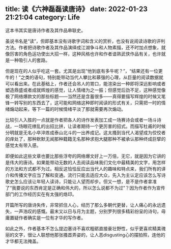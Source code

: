 title: 读《六神磊磊读唐诗》
date: 2022-01-23 21:21:04
category: Life
---

这本书其实是唐诗作者及其作品串联史。

虽说书名是“读”，但即基本没有诗歌字词和含义的赏析，也没有说阅读诗歌的评判方法。作者把诗歌作者及其作品演绎成江湖争斗和人物素描，还不时加点想象，就像厉害的角色运功使出大招一样，这种风格也许和作者谙熟武侠作品有关，也许就是一种吸引人的套路。

但是现在的人似乎吃这一套。尤其是出现“他到底有多牛呢？”，“结果还有一位更牛的！”之类的语句，特别能带动当代人攀比和慕强的心理，从巨量的阅读数据就可以看出来。在此基础上，作者还会吊人的胃口，能渲染出一种即将深远影响或者塑造鼎盛或者成就辉煌的感觉，让人情绪为之一振；但感觉后劲不足，这种感觉像极了网络爆款文的那些标题——当然还是含蓄很多——真得要描写辉煌的时候又笔锋一转写别的东西去了，这可能和网络这种即时阅读的形式有关，只需把一时的情绪煽动起来，等下一篇的时候情绪平淡了那就需要再次煽动。

比较引人入胜的一点就是作者把各人的诗作发表加工成一场赛诗会或者一场斗诗战，一场眼花缭乱的出招比拼，让读者期待一个更厉害的招式。而描写杜甫的时候分明就是无名小卒淬炼成泰山北斗的一出养成记。这太搔到当代人渴望成为佼佼者的痒处了，那种默默无闻那种籍籍无名那种求抱大腿那种不被承认那种终成巨擘的感觉太有带入感。

即便如此这些文章也要比那些浮夸的网络爆文好上一万倍，无它，就是因为它讲的是伟大的唐诗。如果能带动无数的人去阅读品味我们文化中最精美的文字，用怎样的方法和方式都不为过。相反这恰恰反应出当代人的趣味和特点来，我们所有的译介和传播文字应当了解和变通。流行只能去适应大众，先入为主认定应该怎么写诗歌史怎么应该让年轻人读诗，只能让人望而却步。但又一想，是不是作者拿准了“我要说的东西肯定是正确和伟大的，所以怎么说都不为过”？因为作者作为宣传部门的工作经历实在有太强的烙印。

开篇所写的唐诗失传，非常抓住人心，经历了那么多朝代更替，让人痛心的永远遗失，一声浩叹的感慨。最末又以日与月为主题，分别罗列很多精彩纷呈的诗句，毋庸置疑作者确实是一位有才华的写作者。

如此之外，作者基本不怎么提边塞诗不喜欢粗砺直接豪壮野性，似乎更喜欢精美瑰丽的文字，很让人联想他那张搔首弄姿的，让人恶disgusting心的摆拍照，连他的才华都无法掩盖。
